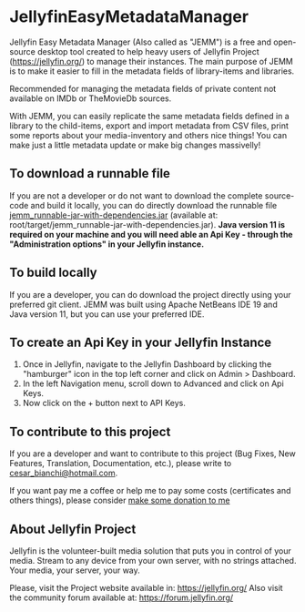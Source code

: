 # JellyfinEasyMetadataManager

Jellyfin Easy Metadata Manager (Also called as "JEMM") is a free and open-source desktop tool created to help heavy users of Jellyfin Project (https://jellyfin.org/) to manage their instances.
The main purpose of JEMM is to make it easier to fill in the metadata fields of library-items and libraries. 

Recommended for managing the metadata fields of private content not available on IMDb or TheMovieDb sources.

With JEMM, you can easily replicate the same metadata fields defined in a library to the child-items, export and import metadata from CSV files, print some reports about your media-inventory and others nice things! You can make just a little metadata update or make big changes massivelly!

## To download a runnable file
If you are not a developer or do not want to download the complete source-code and build it locally, you can do directly download the runnable file [jemm_runnable-jar-with-dependencies.jar](target/jemm_runnable-jar-with-dependencies.jar) (available at: root/target/jemm_runnable-jar-with-dependencies.jar). 
**Java version 11 is required on your machine and you will need able an Api Key - through the "Administration options" in your Jellyfin instance.**

## To build locally
If you are a developer, you can do download the project directly using your preferred git client. 
JEMM was built using Apache NetBeans IDE 19 and Java version 11, but you can use your preferred IDE.

## To create an Api Key in your Jellyfin Instance
1. Once in Jellyfin, navigate to the Jellyfin Dashboard by clicking the "hamburger" icon in the top left corner and click on Admin > Dashboard. 
2. In the left Navigation menu, scroll down to Advanced and click on Api Keys. 
3. Now click on the + button next to API Keys.

## To contribute to this project
If you are a developer and want to contribute to this project (Bug Fixes, New Features, Translation, Documentation, etc.), please write to cesar_bianchi@hotmail.com.

If you want pay me a coffee or help me to pay some costs (certificates and others things), please consider [make some donation to me](https://www.paypal.com/donate/?hosted_button_id=SUBJ5D8KVC6ZN)

## About Jellyfin Project
Jellyfin is the volunteer-built media solution that puts you in control of your media. 
Stream to any device from your own server, with no strings attached. Your media, your server, your way.

Please, visit the Project website available in: https://jellyfin.org/
Also visit the community forum available at: https://forum.jellyfin.org/
